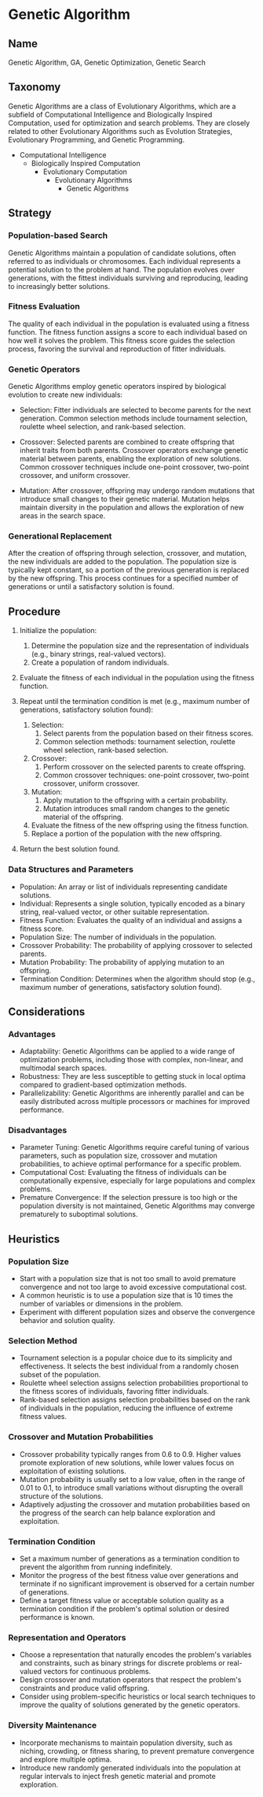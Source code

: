 # Genetic Algorithm

## Name

Genetic Algorithm, GA, Genetic Optimization, Genetic Search

## Taxonomy

Genetic Algorithms are a class of Evolutionary Algorithms, which are a subfield of Computational Intelligence and Biologically Inspired Computation, used for optimization and search problems. They are closely related to other Evolutionary Algorithms such as Evolution Strategies, Evolutionary Programming, and Genetic Programming.

- Computational Intelligence
  - Biologically Inspired Computation
    - Evolutionary Computation
      - Evolutionary Algorithms
        - Genetic Algorithms

## Strategy

### Population-based Search

Genetic Algorithms maintain a population of candidate solutions, often referred to as individuals or chromosomes. Each individual represents a potential solution to the problem at hand. The population evolves over generations, with the fittest individuals surviving and reproducing, leading to increasingly better solutions.

### Fitness Evaluation

The quality of each individual in the population is evaluated using a fitness function. The fitness function assigns a score to each individual based on how well it solves the problem. This fitness score guides the selection process, favoring the survival and reproduction of fitter individuals.

### Genetic Operators

Genetic Algorithms employ genetic operators inspired by biological evolution to create new individuals:

- Selection: Fitter individuals are selected to become parents for the next generation. Common selection methods include tournament selection, roulette wheel selection, and rank-based selection.

- Crossover: Selected parents are combined to create offspring that inherit traits from both parents. Crossover operators exchange genetic material between parents, enabling the exploration of new solutions. Common crossover techniques include one-point crossover, two-point crossover, and uniform crossover.

- Mutation: After crossover, offspring may undergo random mutations that introduce small changes to their genetic material. Mutation helps maintain diversity in the population and allows the exploration of new areas in the search space.

### Generational Replacement

After the creation of offspring through selection, crossover, and mutation, the new individuals are added to the population. The population size is typically kept constant, so a portion of the previous generation is replaced by the new offspring. This process continues for a specified number of generations or until a satisfactory solution is found.

## Procedure

1. Initialize the population:
   1. Determine the population size and the representation of individuals (e.g., binary strings, real-valued vectors).
   2. Create a population of random individuals.

2. Evaluate the fitness of each individual in the population using the fitness function.

3. Repeat until the termination condition is met (e.g., maximum number of generations, satisfactory solution found):
   1. Selection:
      1. Select parents from the population based on their fitness scores.
      2. Common selection methods: tournament selection, roulette wheel selection, rank-based selection.
   2. Crossover:
      1. Perform crossover on the selected parents to create offspring.
      2. Common crossover techniques: one-point crossover, two-point crossover, uniform crossover.
   3. Mutation:
      1. Apply mutation to the offspring with a certain probability.
      2. Mutation introduces small random changes to the genetic material of the offspring.
   4. Evaluate the fitness of the new offspring using the fitness function.
   5. Replace a portion of the population with the new offspring.

4. Return the best solution found.

### Data Structures and Parameters

- Population: An array or list of individuals representing candidate solutions.
- Individual: Represents a single solution, typically encoded as a binary string, real-valued vector, or other suitable representation.
- Fitness Function: Evaluates the quality of an individual and assigns a fitness score.
- Population Size: The number of individuals in the population.
- Crossover Probability: The probability of applying crossover to selected parents.
- Mutation Probability: The probability of applying mutation to an offspring.
- Termination Condition: Determines when the algorithm should stop (e.g., maximum number of generations, satisfactory solution found).

## Considerations

### Advantages

- Adaptability: Genetic Algorithms can be applied to a wide range of optimization problems, including those with complex, non-linear, and multimodal search spaces.
- Robustness: They are less susceptible to getting stuck in local optima compared to gradient-based optimization methods.
- Parallelizability: Genetic Algorithms are inherently parallel and can be easily distributed across multiple processors or machines for improved performance.

### Disadvantages

- Parameter Tuning: Genetic Algorithms require careful tuning of various parameters, such as population size, crossover and mutation probabilities, to achieve optimal performance for a specific problem.
- Computational Cost: Evaluating the fitness of individuals can be computationally expensive, especially for large populations and complex problems.
- Premature Convergence: If the selection pressure is too high or the population diversity is not maintained, Genetic Algorithms may converge prematurely to suboptimal solutions.

## Heuristics

### Population Size

- Start with a population size that is not too small to avoid premature convergence and not too large to avoid excessive computational cost.
- A common heuristic is to use a population size that is 10 times the number of variables or dimensions in the problem.
- Experiment with different population sizes and observe the convergence behavior and solution quality.

### Selection Method

- Tournament selection is a popular choice due to its simplicity and effectiveness. It selects the best individual from a randomly chosen subset of the population.
- Roulette wheel selection assigns selection probabilities proportional to the fitness scores of individuals, favoring fitter individuals.
- Rank-based selection assigns selection probabilities based on the rank of individuals in the population, reducing the influence of extreme fitness values.

### Crossover and Mutation Probabilities

- Crossover probability typically ranges from 0.6 to 0.9. Higher values promote exploration of new solutions, while lower values focus on exploitation of existing solutions.
- Mutation probability is usually set to a low value, often in the range of 0.01 to 0.1, to introduce small variations without disrupting the overall structure of the solutions.
- Adaptively adjusting the crossover and mutation probabilities based on the progress of the search can help balance exploration and exploitation.

### Termination Condition

- Set a maximum number of generations as a termination condition to prevent the algorithm from running indefinitely.
- Monitor the progress of the best fitness value over generations and terminate if no significant improvement is observed for a certain number of generations.
- Define a target fitness value or acceptable solution quality as a termination condition if the problem's optimal solution or desired performance is known.

### Representation and Operators

- Choose a representation that naturally encodes the problem's variables and constraints, such as binary strings for discrete problems or real-valued vectors for continuous problems.
- Design crossover and mutation operators that respect the problem's constraints and produce valid offspring.
- Consider using problem-specific heuristics or local search techniques to improve the quality of solutions generated by the genetic operators.

### Diversity Maintenance

- Incorporate mechanisms to maintain population diversity, such as niching, crowding, or fitness sharing, to prevent premature convergence and explore multiple optima.
- Introduce new randomly generated individuals into the population at regular intervals to inject fresh genetic material and promote exploration.

